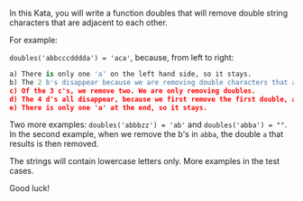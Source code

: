In this Kata, you will write a function doubles that will remove double string characters that are adjacent to each other.

For example:

`doubles('abbcccdddda') = 'aca'`, because, from left to right:

```python
a) There is only one 'a' on the left hand side, so it stays.
b) The 2 b's disappear because we are removing double characters that are adjacent. 
c) Of the 3 c's, we remove two. We are only removing doubles. 
d) The 4 d's all disappear, because we first remove the first double, and again we remove the second double.
e) There is only one 'a' at the end, so it stays.
```

Two more examples: `doubles('abbbzz') = 'ab'` and `doubles('abba') = ""`. In the second example, when we remove the 
b's in `abba`, the double `a` that results is then removed.

The strings will contain lowercase letters only. More examples in the test cases.

Good luck!
